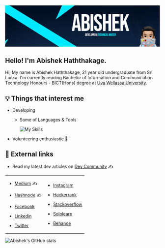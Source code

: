 
[![MasterHead](Banner.jpg)](https://www.linkedin.com/in/abhixsh/)

## Hello! I'm Abishek Haththakage.

Hi, My name is Abishek Haththakage, 21 year old undergraduate from Sri Lanka.
I'm currently reading Bachelor of Information and Communication Technology Honours - BICT(Hons) degree at [Uva Wellassa University](https://www.uwu.ac.lk/).

## :bulb: Things that interest me

- Developing
	- Some of Languages & Tools 
	
		![My Skills](https://skillicons.dev/icons?i=js,html,css,java,c,nodejs,aws,gcp,azure,react,flutter,bootstrap,docker,figma,git,kubernetes,md,mysql,php,postman,ai,ps&perline=11)

- Volunteering enthusiastic :ghost:

## :link: External links


-  Read my latest dev articles on [Dev Community](https://dev.to/abhixsh) ✍


<table>
<tr>
<td>

- [Medium](https://medium.com/@abhixsh__) ✍

- [Hashnode](https://hashnode.com/@abhixsh) ✍

-  [Facebook](https://www.facebook.com/abhi.haththakage/)

-  [Linkedin](https://www.linkedin.com/in/abhixsh/)

-  [Twitter](https://twitter.com/abhixsh)


</td>
<td>

-  [Instagram](https://www.instagram.com/_abhixsh/)

-  [Hackerrank](https://www.hackerrank.com/abhixsh?hr_r=1)

-  [Stackoverflow](https://stackoverflow.com/users/20766435/abishek-haththakage)

-  [Sololearn](https://www.sololearn.com/profile/27665727)

-  [Behance](https://www.behance.net/lokabishek)

</td>
</tr>
</table>

<p align="center">

![Abishek's GitHub stats](https://github-readme-stats.vercel.app/api?username=abhixsh&show_icons=true&theme=transparent)
</p>


